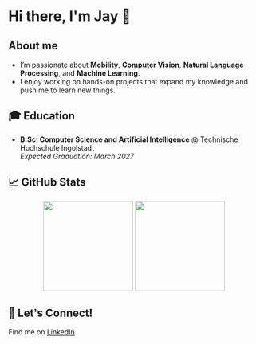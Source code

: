 # Hi there, I'm Jay 👋

## About me
- I’m passionate about **Mobility**, **Computer Vision**, **Natural Language Processing**, and **Machine Learning**.  
- I enjoy working on hands-on projects that expand my knowledge and push me to learn new things.  


## 🎓 Education
- **B.Sc. Computer Science and Artificial Intelligence** @ Technische Hochschule Ingolstadt  
    _Expected Graduation: March 2027_


## 📈 GitHub Stats

<div align="center">
    <img height=180px src='https://github-readme-stats.vercel.app/api?username=jdai01&show_icons=true&theme=github_dark_dimmed&rank_icon=github'>
    <img height=180px src='https://github-readme-stats.vercel.app/api/top-langs/?username=jdai01&layout=compact&langs_count=8&theme=github_dark_dimmed'>
</div>


## 🤝 Let's Connect! 

Find me on [LinkedIn](https://www.linkedin.com/in/jiahui-dai/)  